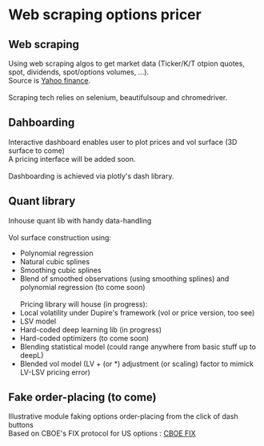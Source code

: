 # Web scraping options pricer

## Web scraping

Using web scraping algos to get market data (Ticker/K/T otpion quotes, spot, dividends, spot/options volumes, ...).</br>
Source is [Yahoo finance](yahoo.finance.com).</br></br>
Scraping tech relies on selenium, beautifulsoup and chromedriver.</br>

## Dahboarding

Interactive dashboard enables user to plot prices and vol surface (3D surface to come)</br>
A pricing interface will be added soon.</br></br>
Dashboarding is achieved via plotly's dash library.

## Quant library

Inhouse quant lib with handy data-handling</br></br>
Vol surface construction using:</br>
- Polynomial regression
- Natural cubic splines
- Smoothing cubic splines
- Blend of smoothed observations (using smoothing splines) and polynomial regression (to come soon)
</br></br>
Pricing library will house (in progress):
- Local volatility under Dupire's framework (vol or price version, too see)
- LSV model 
- Hard-coded deep learning lib (in progress)
- Hard-coded optimizers (to come soon)
- Blending statistical model (could range anywhere from basic stuff up to deepL)
- Blended vol model (LV + (or *) adjustment (or scaling) factor to mimick LV-LSV pricing error)

## Fake order-placing (to come)
Illustrative module faking options order-placing from the click of dash buttons</br>
Based on CBOE's FIX protocol for US options : [CBOE FIX](https://cdn.cboe.com/resources/membership/US_Options_FIX_Specification.pdf)</br>

